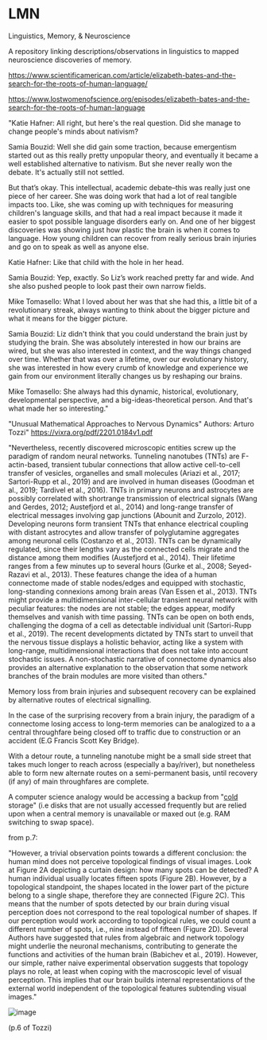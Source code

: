# LMN
Linguistics, Memory, &amp; Neuroscience


A repository linking descriptions/observations in linguistics to mapped neuroscience discoveries of memory.


https://www.scientificamerican.com/article/elizabeth-bates-and-the-search-for-the-roots-of-human-language/

https://www.lostwomenofscience.org/episodes/elizabeth-bates-and-the-search-for-the-roots-of-human-language 

"Katie Hafner: All right, but here's the real question. Did she manage to
change people's minds about nativism?

Samia Bouzid: Well she did gain some traction, because emergentism started
out as this really pretty unpopular theory, and eventually it became a well
established alternative to nativism. But she never really won the debate. It's
actually still not settled.

But that’s okay. This intellectual, academic debate–this was really just one piece
of her career. She was doing work that had a lot of real tangible impacts too.
Like, she was coming up with techniques for measuring children's language
skills, and that had a real impact because it made it easier to spot possible
language disorders early on. And one of her biggest discoveries was showing
just how plastic the brain is when it comes to language. How young children
can recover from really serious brain injuries and go on to speak as well as
anyone else.

Katie Hafner: Like that child with the hole in her head.

Samia Bouzid: Yep, exactly. So Liz’s work reached pretty far and wide. And
she also pushed people to look past their own narrow fields.

Mike Tomasello: What I loved about her was that she had this, a little bit of a
revolutionary streak, always wanting to think about the bigger picture and
what it means for the bigger picture.

Samia Bouzid: Liz didn't think that you could understand the brain just by
studying the brain. She was absolutely interested in how our brains are wired,
but she was also interested in context, and the way things changed over time.
Whether that was over a lifetime, over our evolutionary history, she was
interested in how every crumb of knowledge and experience we gain from our
environment literally changes us by reshaping our brains.

Mike Tomasello: She always had this dynamic, historical, evolutionary,
developmental perspective, and a big-ideas-theoretical person. And that's what
made her so interesting."

"Unusual Mathematical Approaches to Nervous Dynamics" Authors: Arturo Tozzi" https://vixra.org/pdf/2201.0184v1.pdf

"Nevertheless, recently discovered microscopic entities screw up the paradigm of random neural networks. Tunneling
nanotubes (TNTs) are F-actin-based, transient tubular connections that allow active cell-to-cell transfer of vesicles,
organelles and small molecules (Ariazi et al., 2017; Sartori-Rupp et al., 2019) and are involved in human diseases
(Goodman et al., 2019; Tardivel et al., 2016). TNTs in primary neurons and astrocytes are possibly correlated with shortrange transmission of electrical signals (Wang and Gerdes, 2012; Austefjord et al., 2014) and long-range transfer of
electrical messages involving gap junctions (Abounit and Zurzolo, 2012). Developing neurons form transient TNTs that
enhance electrical coupling with distant astrocytes and allow transfer of polyglutamine aggregates among neuronal cells
(Costanzo et al., 2013). TNTs can be dynamically regulated, since their lengths vary as the connected cells migrate and
the distance among them modifies (Austefjord et al., 2014). Their lifetime ranges from a few minutes up to several hours
(Gurke et al., 2008; Seyed-Razavi et al., 2013). These features change the idea of a human connectome made of stable
nodes/edges and equipped with stochastic, long-standing connexions among brain areas (Van Essen et al., 2013). TNTs
might provide a multidimensional inter-cellular transient neural network with peculiar features: the nodes are not stable;
the edges appear, modify themselves and vanish with time passing. TNTs can be open on both ends, challenging the
dogma of a cell as detectable individual unit (Sartori-Rupp et al., 2019). The recent developments dictated by TNTs start
to unveil that the nervous tissue displays a holistic behavior, acting like a system with long-range, multidimensional
interactions that does not take into account stochastic issues. A non-stochastic narrative of connectome dynamics also
provides an alternative explanation to the observation that some network branches of the brain modules are more visited
than others." 

Memory loss from brain injuries and subsequent recovery can be explained by alternative routes of electrical signalling.

In the case of the surprising recovery from a brain injury, the paradigm of a connectome losing access to long-term memories can be analogized to a a central throughfare being closed off to traffic due to construction or an accident (E.G Francis Scott Key Bridge).

With a detour route, a tunneling nanotube might be a small side street that takes much longer to reach across (especially a bay/river), but nonetheless able to form new alternate routes on a semi-permanent basis, until recovery (if any) of main throughfares are complete.

A computer science analogy would be accessing a backup from "[cold](https://en.wikipedia.org/wiki/Cold_data) storage" (i.e disks that are not usually accessed frequently but are relied upon when a central memory is unavailable or maxed out (e.g. RAM switching to swap space). 

from p.7:

"However, a trivial observation points towards a different conclusion: the human mind does not perceive topological
findings of visual images. Look at Figure 2A depicting a curtain design: how many spots can be detected? A human
individual usually locates fifteen spots (Figure 2B). However, by a topological standpoint, the shapes located in the
lower part of the picture belong to a single shape, therefore they are connected (Figure 2C). This means that the number
of spots detected by our brain during visual perception does not correspond to the real topological number of shapes. If
our perception would work according to topological rules, we could count a different number of spots, i.e., nine instead
of fifteen (Figure 2D).
Several Authors have suggested that rules from algebraic and network topology might underlie the neuronal mechanisms,
contributing to generate the functions and activities of the human brain (Babichev et al., 2019). However, our simple,
rather naive experimental observation suggests that topology plays no role, at least when coping with the macroscopic
level of visual perception. This implies that our brain builds internal representations of the external world independent
of the topological features subtending visual images." 

![image](https://github.com/hatonthecat/LMN/assets/76194453/e0711f57-5fea-411e-8a70-999014c8da6a)

(p.6 of Tozzi) 

